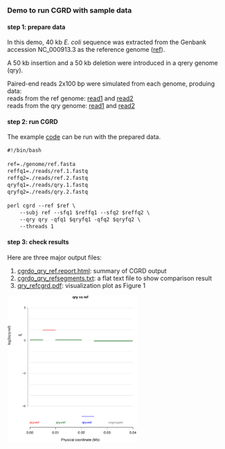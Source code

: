 ### Demo to run CGRD with sample data

#### step 1: prepare data  
In this demo, 40 kb *E. coli* sequence was extracted from the Genbank accession NC_000913.3 as the reference genome \([ref](./genome/ref.fasta)\).  

A 50 kb insertion and a 50 kb deletion were introduced in a qrery genome \(qry\).  

Paired-end reads 2x100 bp were simulated from each genome, produing data:  
reads from the ref genome: [read1](./reads/ref.1.fastq) and [read2](reffq2=./reads/ref.2.fastq)  
reads from the qry genome: [read1](qryfq1=./reads/qry.1.fastq) and [read2](qryfq2=./reads/qry.2.fastq)

#### step 2: run CGRD  
The example [code](cgrd.run.sh) can be run with the prepared data.  
```
#!/bin/bash

ref=./genome/ref.fasta
reffq1=./reads/ref.1.fastq
reffq2=./reads/ref.2.fastq
qryfq1=./reads/qry.1.fastq
qryfq2=./reads/qry.2.fastq

perl cgrd --ref $ref \
	--subj ref --sfq1 $reffq1 --sfq2 $reffq2 \
	--qry qry -qfq1 $qryfq1 -qfq2 $qryfq2 \
	--threads 1
```

#### step 3: check results  
Here are three major output files: 

1. [cgrdo_qry_ref.report.html](cgrdo_qry_ref.report.html): summary of CGRD output  
2. [cgrdo_qry_refsegments.txt](cgrdo_qry_refsegments.txt): a flat text file to show comparison result  
3. [qry_refcgrd.pdf](qry_refcgrd.pdf): visualization plot as Figure 1

<img src="qry_refcgrd.png" alt="Figure 1. CGRD on the ref" width="300"/>

